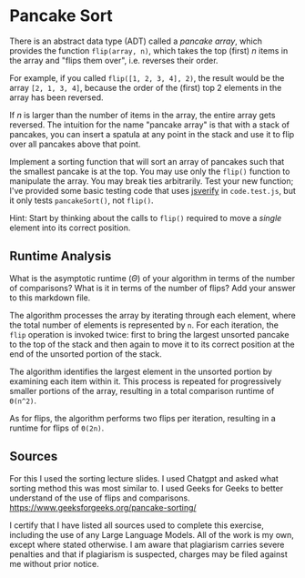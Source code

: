 # Pancake Sort

There is an abstract data type (ADT) called a *pancake array*, which provides
the function `flip(array, n)`, which takes the top (first) $n$ items in the
array and "flips them over", i.e. reverses their order.

For example, if you called `flip([1, 2, 3, 4], 2)`, the result would
be the array  `[2, 1, 3, 4]`, because the order of the (first) top 2
elements in the array has been reversed.

If $n$ is larger than the number of items in the array, the entire array gets
reversed. The intuition for the name "pancake array" is that with a stack of
pancakes, you can insert a spatula at any point in the stack and use it to flip
over all pancakes above that point.

Implement a sorting function that will sort an array of pancakes such that the
smallest pancake is at the top. You may use only the `flip()` function to
manipulate the array. You may break ties arbitrarily. Test your new function;
I've provided some basic testing code that uses
[jsverify](https://jsverify.github.io/) in `code.test.js`, but it only tests
`pancakeSort()`, not `flip()`.

Hint: Start by thinking about the calls to `flip()` required to move a *single*
element into its correct position.

## Runtime Analysis

What is the asymptotic runtime ($\Theta$) of your algorithm in terms of the
number of comparisons? What is it in terms of the number of flips? Add your
answer to this markdown file.

The algorithm processes the array by iterating through each element, where the total number of elements is represented by `n`. For each iteration, the `flip` operation is invoked twice: first to bring the largest unsorted pancake to the top of the stack and then again to move it to its correct position at the end of the unsorted portion of the stack.

The algorithm identifies the largest element in the unsorted portion by examining each item within it. This process is repeated for progressively smaller portions of the array, resulting in a total comparison runtime of `Θ(n^2)`. 

As for flips, the algorithm performs two flips per iteration, resulting in a runtime for flips of `Θ(2n)`.

## Sources 

For this I used the sorting lecture slides. I used Chatgpt and asked what sorting method this was most similar to. I used Geeks for Geeks to better understand of the use of flips and comparisons. https://www.geeksforgeeks.org/pancake-sorting/ 

I certify that I have listed all sources used to complete this exercise, including the use of any Large Language Models. All of the work is my own, except where stated otherwise. I am aware that plagiarism carries severe penalties and that if plagiarism is suspected, charges may be filed against me without prior notice.

